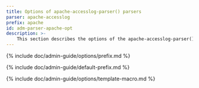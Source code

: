 ```yaml
---
title: Options of apache-accesslog-parser() parsers
parser: apache-accesslog
prefix: apache
id: adm-parser-apache-opt
description: >-
    This section describes the options of the apache-accesslog-parser() in {{ site.product.short_name }}.
---
```


{% include doc/admin-guide/options/prefix.md %}

{% include doc/admin-guide/default-prefix.md %}

{% include doc/admin-guide/options/template-macro.md %}

